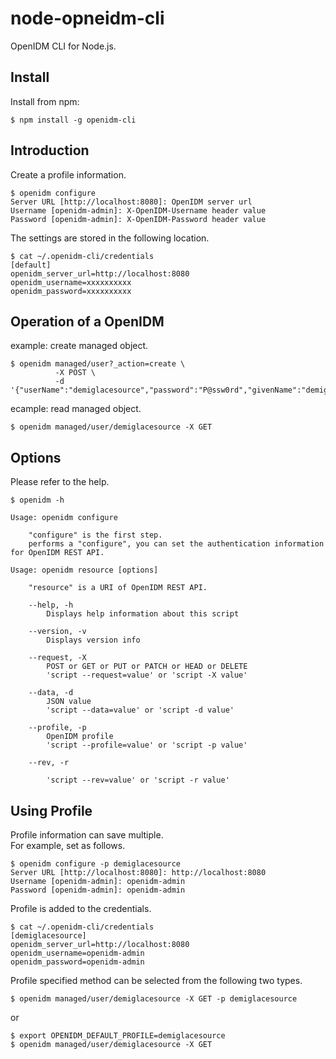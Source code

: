 node-opneidm-cli
=========================

OpenIDM CLI for Node.js.

Install
---------

Install from npm:

    $ npm install -g openidm-cli

Introduction
--------------

Create a profile information.

    $ openidm configure
    Server URL [http://localhost:8080]: OpenIDM server url
    Username [openidm-admin]: X-OpenIDM-Username header value
    Password [openidm-admin]: X-OpenIDM-Password header value

The settings are stored in the following location.

    $ cat ~/.openidm-cli/credentials
    [default]
    openidm_server_url=http://localhost:8080
    openidm_username=xxxxxxxxxx
    openidm_password=xxxxxxxxxx

Operation of a OpenIDM
------------------------

example: create managed object.

    $ openidm managed/user?_action=create \  
              -X POST \  
              -d '{"userName":"demiglacesource","password":"P@ssw0rd","givenName":"demiglace","sn":"source","mail":"demiglacesource@gmail.com"'

ecample: read managed object.

    $ openidm managed/user/demiglacesource -X GET

Options
---------

Please refer to the help.  

    $ openidm -h

    Usage: openidm configure

    	"configure" is the first step. 
    	performs a "configure", you can set the authentication information for OpenIDM REST API.

    Usage: openidm resource [options]

    	"resource" is a URI of OpenIDM REST API.

    	--help, -h
    		Displays help information about this script
    
    	--version, -v
    		Displays version info
    
    	--request, -X
    		POST or GET or PUT or PATCH or HEAD or DELETE
    		'script --request=value' or 'script -X value'
    
    	--data, -d
    		JSON value
    		'script --data=value' or 'script -d value'
    
    	--profile, -p
    		OpenIDM profile
    		'script --profile=value' or 'script -p value'
    
    	--rev, -r
    		
    		'script --rev=value' or 'script -r value'

Using Profile
---------------

Profile information can save multiple.  
For example, set as follows.

    $ openidm configure -p demiglacesource
    Server URL [http://localhost:8080]: http://localhost:8080
    Username [openidm-admin]: openidm-admin
    Password [openidm-admin]: openidm-admin

Profile is added to the credentials.

    $ cat ~/.openidm-cli/credentials
    [demiglacesource]
    openidm_server_url=http://localhost:8080
    openidm_username=openidm-admin
    openidm_password=openidm-admin

Profile specified method can be selected from the following two types.

    $ openidm managed/user/demiglacesource -X GET -p demiglacesource

or 

    $ export OPENIDM_DEFAULT_PROFILE=demiglacesource
    $ openidm managed/user/demiglacesource -X GET

